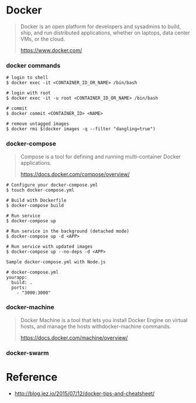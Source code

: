 # Docker
> Docker is an open platform for developers and sysadmins to build, ship, and run distributed applications, whether on laptops, data center VMs, or the cloud.
>
> https://www.docker.com/

### docker commands

```
# login to shell
$ docker exec -it <CONTAINER_ID_OR_NAME> /bin/bash

# login with root
$ docker exec -it -u root <CONTAINER_ID_OR_NAME> /bin/bash

# commit
$ docker commit <CONTAINER_ID> <NAME>

# remove untagged images
$ docker rmi $(docker images -q --filter "dangling=true")
```

### docker-compose
> Compose is a tool for defining and running multi-container Docker applications. 
>
> https://docs.docker.com/compose/overview/

```
# Configure your docker-compose.yml
$ touch docker-compose.yml

# Build with Dockerfile
$ docker-compose build

# Run service
$ docker-compose up

# Run service in the background (detached mode)
$ docker-compose up -d <APP>

# Run service with updated images
$ docker-compose up --no-deps -d <APP>
```

`Sample docker-compose.yml with Node.js`

```
# docker-compose.yml
yourapp:
  build: .
  ports:
    - "3000:3000"
```

### docker-machine
> Docker Machine is a tool that lets you install Docker Engine on virtual hosts, and manage the hosts withdocker-machine commands.
>
> https://docs.docker.com/machine/overview/



### docker-swarm





# Reference
- http://blog.jez.io/2015/07/12/docker-tips-and-cheatsheet/
